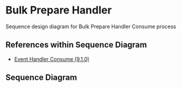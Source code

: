 # Bulk Prepare Handler

Sequence design diagram for Bulk Prepare Handler Consume process

## References within Sequence Diagram

* [Event Handler Consume \(9.1.0\)](../../../central-event-processor/9.1.0-event-handler-placeholder.md)

## Sequence Diagram

